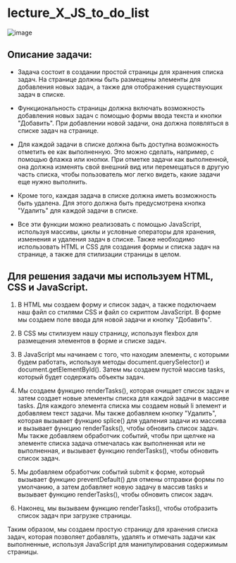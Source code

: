 # lecture_X_JS_to_do_list  
![image](https://user-images.githubusercontent.com/113675674/218657499-47f92025-b765-41c6-8220-86cec0a7dfd7.png)  

## Описание задачи:  

-  Задача состоит в создании простой страницы для хранения списка задач. На странице должны быть размещены элементы для добавления новых задач, а также для отображения существующих задач в списке.  

-  Функциональность страницы должна включать возможность добавления новых задач с помощью формы ввода текста и кнопки "Добавить". При добавлении новой задачи, она должна появляться в списке задач на странице.  

-  Для каждой задачи в списке должна быть доступна возможность отметить ее как выполненную. Это можно сделать, например, с помощью флажка или кнопки. При отметке задачи как выполненной, она должна изменять свой внешний вид или перемещаться в другую часть списка, чтобы пользователь мог легко видеть, какие задачи еще нужно выполнить.  

-  Кроме того, каждая задача в списке должна иметь возможность быть удалена. Для этого должна быть предусмотрена кнопка "Удалить" для каждой задачи в списке.  

-  Все эти функции можно реализовать с помощью JavaScript, используя массивы, циклы и условные операторы для хранения, изменения и удаления задач в списке. Также необходимо использовать HTML и CSS для создания формы и списка задач на странице, а также для стилизации страницы в целом.  

## Для решения задачи мы используем HTML, CSS и JavaScript.  

1. В HTML мы создаем форму и список задач, а также подключаем наш файл со стилями CSS и файл со скриптом JavaScript. В форме мы создаем поле ввода для новой задачи и кнопку "Добавить".  

2. В CSS мы стилизуем нашу страницу, используя flexbox для размещения элементов в форме и списке задач.  

3. В JavaScript мы начинаем с того, что находим элементы, с которыми будем работать, используя методы document.querySelector() и document.getElementById(). Затем мы создаем пустой массив tasks, который будет содержать объекты задач.  

4. Мы создаем функцию renderTasks(), которая очищает список задач и затем создает новые элементы списка для каждой задачи в массиве tasks. Для каждого элемента списка мы создаем новый li элемент и добавляем текст задачи. Мы также добавляем кнопку "Удалить", которая вызывает функцию splice() для удаления задачи из массива и вызывает функцию renderTasks(), чтобы обновить список задач. Мы также добавляем обработчик событий, чтобы при щелчке на элементе списка задача отмечалась как выполненная или не выполненная, и вызывает функцию renderTasks(), чтобы обновить список задач.  


5. Мы добавляем обработчик событий submit к форме, который вызывает функцию preventDefault() для отмены отправки формы по умолчанию, а затем добавляет новую задачу в массив tasks и вызывает функцию renderTasks(), чтобы обновить список задач.  

6. Наконец, мы вызываем функцию renderTasks(), чтобы отобразить список задач при загрузке страницы.  

Таким образом, мы создаем простую страницу для хранения списка задач, которая позволяет добавлять, удалять и отмечать задачи как выполненные, используя JavaScript для манипулирования содержимым страницы.  

